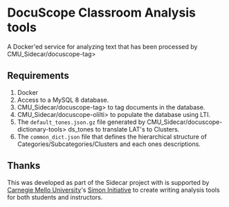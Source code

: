 # DocuScope Classroom Analysis tools

A Docker'ed service for analyzing text that has been processed by
CMU_Sidecar/docuscope-tag>

## Requirements

1. Docker
1. Access to a MySQL 8 database.
1. CMU_Sidecar/docuscope-tag> to tag documents in the database.
1. CMU_Sidecar/docuscope-olilti> to populate the database using LTI.
1. The `default_tones.json.gz` file generated by
   CMU_Sidecar/docuscope-dictionary-tools> ds_tones
   to translate LAT's to Clusters.
1. The `common_dict.json` file that defines the hierarchical structure of
   Categories/Subcategories/Clusters and each ones descriptions.

## Thanks
This was developed as part of the Sidecar project with is supported by
[Carnegie Mello University](https://www.cmu.edu/)'s
[Simon Initiative](https://www.cmu.edu/simon/) to create writing analysis
tools for both students and instructors.
